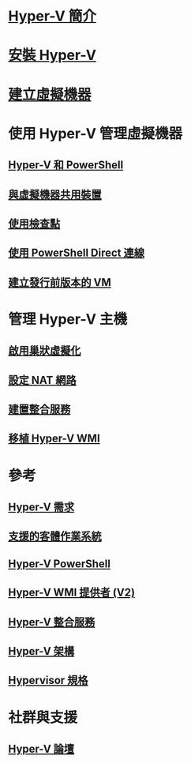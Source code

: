 # [Hyper-V 簡介](./about/index.md)
# [安裝 Hyper-V](quick-start/enable-hyper-v.md)
# [建立虛擬機器](quick-start/quick-create-virtual-machine.md)
# 使用 Hyper-V 管理虛擬機器
## [Hyper-V 和 PowerShell](quick-start/try-hyper-v-powershell.md)
## [與虛擬機器共用裝置](user-guide/enhanced-session-mode.md)
## [使用檢查點](user-guide/checkpoints.md)
## [使用 PowerShell Direct 連線](user-guide/powershell-direct.md)
## [建立發行前版本的 VM](user-guide/create-pre-release-vm.md) 
# 管理 Hyper-V 主機
## [啟用巢狀虛擬化](user-guide/nested-virtualization.md)
## [設定 NAT 網路](user-guide/setup-nat-network.md)
## [建置整合服務](user-guide/make-integration-service.md)
## [移植 Hyper-V WMI](user-guide/refactor-wmiv1-to-wmiv2.md)
# 參考
## [Hyper-V 需求](reference/hyper-v-requirements.md)
## [支援的客體作業系統](about/supported-guest-os.md)
## [Hyper-V PowerShell](https://technet.microsoft.com/library/hh848559.aspx)
## [Hyper-V WMI 提供者 (V2)](https://msdn.microsoft.com/library/hh850319.aspx)
## [Hyper-V 整合服務](reference/integration-services.md)
## [Hyper-V 架構](reference/hyper-v-architecture.md)
## [Hypervisor 規格](reference/tlfs.md)
# 社群與支援
## [Hyper-V 論壇](https://social.technet.microsoft.com/Forums/windowsserver/en-US/home?forum=winserverhyperv)
